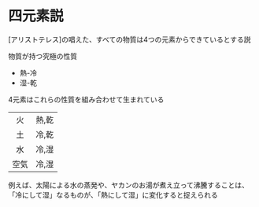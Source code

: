 # 四元素説

[アリストテレス]の唱えた、すべての物質は4つの元素からできているとする説

物質が持つ究極の性質

- 熱-冷
- 湿-乾

4元素はこれらの性質を組み合わせて生まれている

|||
|:--:|:--:|
|火|熱,乾|
|土|冷,乾|
|水|冷,湿|
|空気|冷,湿|

例えば、太陽による水の蒸発や、ヤカンのお湯が煮え立って沸騰することは、「冷にして湿」なるものが、「熱にして湿」に変化すると捉えられる

